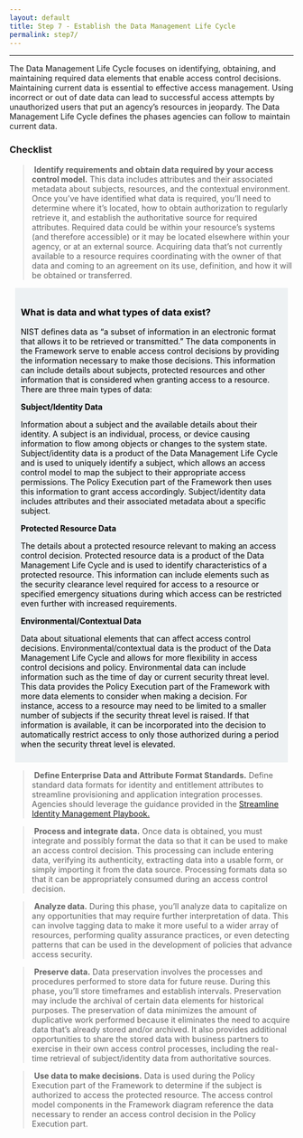 ```yaml
---
layout: default
title: Step 7 - Establish the Data Management Life Cycle
permalink: step7/
---
```

<script src="https://use.fontawesome.com/e20c671b68.js"></script>
-----------------------------------------------------
The Data Management Life Cycle focuses on identifying, obtaining, and maintaining required data elements that enable access control decisions. Maintaining current data is essential to effective access management. Using incorrect or out of date data can lead to successful access attempts by unauthorized users that put an agency’s resources in jeopardy. The Data Management Life Cycle defines the phases agencies can follow to maintain current data.

### Checklist

> <i class="fa fa-check-square-o"></i> &nbsp;**Identify requirements and obtain data required by your access control model.** This data includes attributes and their associated metadata about subjects, resources, and the contextual environment. Once you’ve have identified what data is required, you’ll need to determine where it’s located, how to obtain authorization to regularly retrieve it, and establish the authoritative source for required attributes. Required data could be within your resource’s systems (and therefore accessible) or it may be located elsewhere within your agency, or at an external source. Acquiring data that’s not currently available to a resource requires coordinating with the owner of that data and coming to an agreement on its use, definition, and how it will be obtained or transferred.

<div style="background-color: #edf1f3;color: black;margin: 10px;padding: 10px">

<h3><span>What is data and what types of data exist?</span></h3>
<p><span>NIST defines data as “a subset of information in an electronic format that allows it to be retrieved or transmitted.” The data components in the Framework serve to enable access control decisions by providing the information necessary to make those decisions. This information can include details about subjects, protected resources and other information that is considered when granting access to a resource.
There are three main types of data:</span></p>

<strong><span>Subject/Identity Data</span></strong><p><span>Information about a subject and the available details about their identity. A subject is an individual, process, or device causing information to flow among objects or changes to the system state. Subject/identity data is a product of the Data Management Life Cycle and is used to uniquely identify a subject, which allows an access control model to map the subject to their appropriate access permissions. The Policy Execution part of the Framework then uses this information to grant access accordingly. Subject/identity data includes attributes and their associated metadata about a specific subject.</span></p>

<strong><span>Protected Resource Data</span></strong><p><span>The details about a protected resource relevant to making an access control decision. Protected resource data is a product of the Data Management Life Cycle and is used to identify characteristics of a protected resource. This information can include elements such as the security clearance level required for access to a resource or specified emergency situations during which access can be restricted even further with increased requirements.</span></p>

<strong><span>Environmental/Contextual Data</span></strong><p><span>Data about situational elements that can affect access control decisions. Environmental/contextual data is the product of the Data Management Life Cycle and allows for more flexibility in access control decisions and policy. Environmental data can include information such as the time of day or current security threat level. This data provides the Policy Execution part of the Framework with more data elements to consider when making a decision. For instance, access to a resource may need to be limited to a smaller number of subjects if the security threat level is raised. If that information is available, it can be incorporated into the decision to automatically restrict access to only those authorized during a period when the security threat level is elevated.</span></p>

</div>

> <i class="fa fa-check-square-o"></i> &nbsp;**Define Enterprise Data and Attribute Format Standards.** Define standard data formats for identity and entitlement attributes to streamline provisioning and application integration processes. Agencies should leverage the guidance provided in the <a href="https://bnbuckler.github.io/ficam-identity/">Streamline Identity Management Playbook.</a>

> <i class="fa fa-check-square-o"></i> &nbsp;**Process and integrate data.** Once data is obtained, you must integrate and possibly format the data so that it can be used to make an access control decision. This processing can include entering data, verifying its authenticity, extracting data into a usable form, or simply importing it from the data source. Processing formats data so that it can be appropriately consumed during an access control decision.

> <i class="fa fa-check-square-o"></i> &nbsp;**Analyze data.** During this phase, you’ll analyze data to capitalize on any opportunities that may require further interpretation of data. This can involve tagging data to make it more useful to a wider array of resources, performing quality assurance practices, or even detecting patterns that can be used in the development of policies that advance access security.

> <i class="fa fa-check-square-o"></i> &nbsp;**Preserve data.** Data preservation involves the processes and procedures performed to store data for future reuse. During this phase, you’ll store timeframes and establish intervals. Preservation may include the archival of certain data elements for historical purposes. The preservation of data minimizes the amount of duplicative work performed because it eliminates the need to acquire data that’s already stored and/or archived. It also provides additional opportunities to share the stored data with business partners to exercise in their own access control processes, including the real-time retrieval of subject/identity data from authoritative sources.

> <i class="fa fa-check-square-o"></i> &nbsp;**Use data to make decisions.** Data is used during the Policy Execution part of the Framework to determine if the subject is authorized to access the protected resource. The access control model components in the Framework diagram reference the data necessary to render an access control decision in the Policy Execution part.
